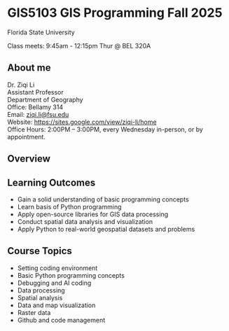 # GIS5103 GIS Programming Fall 2025

Florida State University

Class meets: 9:45am - 12:15pm Thur @ BEL 320A

## About me

Dr. Ziqi Li\
Assistant Professor \
Department of Geography \
Office: Bellamy 314 \
Email: ziqi.li@fsu.edu \
Website: https://sites.google.com/view/ziqi-li/home \
Office Hours: 2:00PM – 3:00PM, every Wednesday in-person, or by appointment.

## Overview



## Learning Outcomes

- Gain a solid understanding of basic programming concepts
- Learn basis of Python programming
- Apply open-source libraries for GIS data processing
- Conduct spatial data analysis and visualization
- Apply Python to real-world geospatial datasets and problems


## Course Topics

- Setting coding environment
- Basic Python programming concepts
- Debugging and AI coding
- Data processing
- Spatial analysis
- Data and map visualization
- Raster data
- Github and code management
